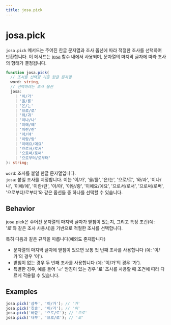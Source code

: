 ```yaml
---
title: josa.pick
---
```


# josa.pick

`josa.pick` 메서드는 주어진 한글 문자열과 조사 옵션에 따라 적절한 조사를 선택하여 반환합니다. 이 메서드는 [josa](https://es-hangul.slash.page/docs/api/josa) 함수 내에서 사용되며, 문자열의 마지막 글자에 따라 조사의 형태가 결정됩니다.

```typescript
function josa.pick(
  // 조사를 선택할 기준 한글 문자열
  word: string,
  // 선택하려는 조사 옵션
  josa:
    | '이/가'
    | '을/를'
    | '은/는'
    | '으로/로'
    | '와/과'
    | '이나/나'
    | '이에/에'
    | '이란/란'
    | '아/야'
    | '이랑/랑'
    | '이에요/예요'
    | '으로서/로서'
    | '으로써/로써'
    | '으로부터/로부터'
): string;
```

`word`: 조사를 붙일 한글 문자열입니다.<br/>
`josa`: 붙일 조사를 지정합니다. 이는 '이/가', '을/를', '은/는', '으로/로', '와/과', '이나/나', '이에/에', '이란/란', '아/야', '이랑/랑', '이에요/예요', '으로서/로서', '으로써/로써', '으로부터/로부터'와 같은 옵션들 중 하나를 선택할 수 있습니다.

## Behavior

josa.pick은 주어진 문자열의 마지막 글자가 받침이 있는지, 그리고 특정 조건(예: '로'와 같은 조사 사용시)을 기반으로 적절한 조사를 선택합니다.

특히 다음과 같은 규칙을 따릅니다(예외도 존재합니다)

- 문자열의 마지막 글자에 받침이 있으면 보통 첫 번째 조사를 사용합니다 (예: '이/가'의 경우 '이').
- 받침이 없는 경우 두 번째 조사를 사용합니다 (예: '이/가'의 경우 '가').
- 특별한 경우, 예를 들어 'ㄹ' 받침이 있는 경우 '로' 조사를 사용할 때 조건에 따라 다르게 적용될 수 있습니다.

## Examples

```typescript
josa.pick('샴푸', '이/가'); // '가'
josa.pick('칫솔', '이/가'); // '이'
josa.pick('바깥', '으로/로'); // '으로'
josa.pick('내부', '으로/로'); // '로'
```
